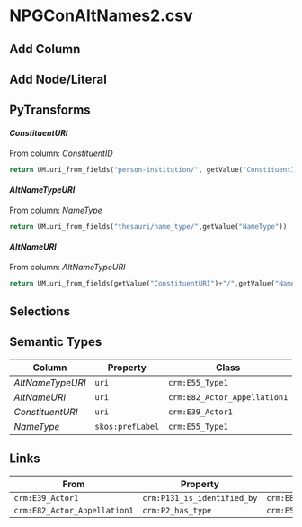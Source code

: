 # NPGConAltNames2.csv

## Add Column

## Add Node/Literal

## PyTransforms
#### _ConstituentURI_
From column: _ConstituentID_
``` python
return UM.uri_from_fields("person-institution/", getValue("ConstituentID"))
```

#### _AltNameTypeURI_
From column: _NameType_
``` python
return UM.uri_from_fields("thesauri/name_type/",getValue("NameType"))
```

#### _AltNameURI_
From column: _AltNameTypeURI_
``` python
return UM.uri_from_fields(getValue("ConstituentURI")+"/",getValue("NameType"))
```


## Selections

## Semantic Types
| Column | Property | Class |
|  ----- | -------- | ----- |
| _AltNameTypeURI_ | `uri` | `crm:E55_Type1`|
| _AltNameURI_ | `uri` | `crm:E82_Actor_Appellation1`|
| _ConstituentURI_ | `uri` | `crm:E39_Actor1`|
| _NameType_ | `skos:prefLabel` | `crm:E55_Type1`|


## Links
| From | Property | To |
|  --- | -------- | ---|
| `crm:E39_Actor1` | `crm:P131_is_identified_by` | `crm:E82_Actor_Appellation1`|
| `crm:E82_Actor_Appellation1` | `crm:P2_has_type` | `crm:E55_Type1`|
